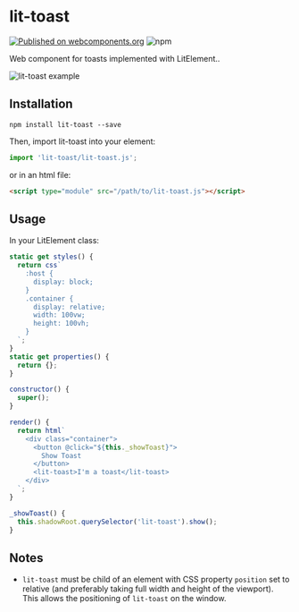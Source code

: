 # lit-toast

[![Published on webcomponents.org](https://img.shields.io/badge/webcomponents.org-published-blue.svg)](https://www.webcomponents.org/element/lit-toast) ![npm](https://img.shields.io/npm/v/lit-toast.svg)

Web component for toasts implemented with LitElement..

![lit-toast example](https://raw.githubusercontent.com/Victor-Bernabe/lit-toast/master/img/example.png)

## Installation

```shell
npm install lit-toast --save
```

Then, import lit-toast into your element:

```javascript
import 'lit-toast/lit-toast.js';
```

or in an html file:

```html
<script type="module" src="/path/to/lit-toast.js"></script>
```

## Usage

In your LitElement class:

```javascript
static get styles() {
  return css`
    :host {
      display: block;
    }
    .container {
      display: relative;
      width: 100vw;
      height: 100vh;
    }
  `;
}
static get properties() {
  return {};
}

constructor() {
  super();
}

render() {
  return html`
    <div class="container">
      <button @click="${this._showToast}">
        Show Toast
      </button>
      <lit-toast>I'm a toast</lit-toast>
    </div>
  `;
}

_showToast() {
  this.shadowRoot.querySelector('lit-toast').show();
}
```

## Notes

- `lit-toast` must be child of an element with CSS property `position` set to relative (and preferably taking full width and height of the viewport). This allows the positioning of `lit-toast` on the window.

